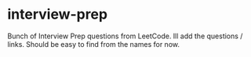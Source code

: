 # interview-prep
Bunch of Interview Prep questions from LeetCode.
Ill add the questions / links. Should be easy to find from the names for now. 
